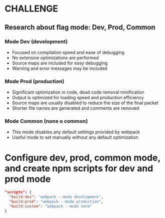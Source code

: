 # CHALLENGE
## Research about flag mode: Dev, Prod, Common

### Mode Dev (development)

- Focused on compilation speed and ease of debugging
- No extensive optimizations are performed
- Source maps are included for easy debugging
- Warning and error messages may be included

### Mode Prod (production)

- Significant optimization in code, dead code removal minification
- Output is optimized for loading speed and production efficiency
- Source maps are usually disabled to reduce the size of the final packet
- Shorter file names are generated and comments are removed

### Mode Common (none o common)

- This mode disables any default settings provided by webpack
- Useful mode to set manually without any default optimization

# Configure dev, prod, common mode, and create npm scripts for dev and prod mode
```json
"scripts": {
  "build:dev": "webpack --mode development",
  "build:prod": "webpack --mode production",
  "build:custom": "webpack --mode none"
}
```
